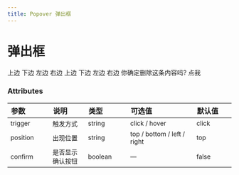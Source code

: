 ```yaml
---
title: Popover 弹出框
---
```


# 弹出框

<grid-test title="悬浮激活" description="鼠标 hover 后弹出框">
  <popover-demo1></popover-demo1>
  <highlight-code slot="codeText" lang="vue">
    <y-popover class="top" trigger="hover">
      <template slot="content">
        <div>我在这</div>
      </template>
      <y-button>上边</y-button>
    </y-popover>
    <y-popover class="bottom" trigger="hover" position="bottom">
      <template slot="content">
        <div>我在这</div>
      </template>
      <y-button>下边</y-button>
    </y-popover>
    <y-popover class="left" trigger="hover" position="left">
      <template slot="content">
        <div>我在这</div>
      </template>
      <y-button>左边</y-button>
    </y-popover>
    <y-popover class="right" trigger="hover" position="right">
      <template slot="content">
        <div>我在这</div>
      </template>
      <y-button>右边</y-button>
    </y-popover>
  </highlight-code>
</grid-test>

<grid-test title="点击激活" description="鼠标 click 后弹出框">
  <popover-demo2></popover-demo2>
  <highlight-code slot="codeText" lang="vue">
    <y-popover class="top">
      <template slot="content">
        <div>我在这</div>
      </template>
      <y-button>上边</y-button>
    </y-popover>
    <y-popover class="bottom" position="bottom">
      <template slot="content">
        <div>我在这</div>
      </template>
      <y-button>下边</y-button>
    </y-popover>
    <y-popover class="left" position="left">
      <template slot="content">
        <div>我在这</div>
      </template>
      <y-button>左边</y-button>
    </y-popover>
    <y-popover class="right" position="right">
      <template slot="content">
        <div>我在这</div>
      </template>
      <y-button>右边</y-button>
    </y-popover>
  </highlight-code>
</grid-test>

<grid-test title="嵌套操作" description="可以嵌套操作">
  <popover-demo3></popover-demo3>
  <highlight-code slot="codeText" lang="vue">
    <y-popover confirm>
      <span slot="content">你确定删除这条内容吗?</span>
      <y-button type="primary">点我</y-button>
    </y-popover>
  </highlight-code>
</grid-test>

<style>
table th { width: 100px; text-align: left; } 
table th:nth-of-type(4){ width: 200px; }
table td { font-size: 14px; }
</style>

### Attributes

| 参数     | 说明             | 类型    | 可选值                      | 默认值 |
| -------- | ---------------- | ------- | --------------------------- | ------ |
| trigger  | 触发方式         | string  | click / hover               | click  |
| position | 出现位置         | string  | top / bottom / left / right | top    |
| confirm  | 是否显示确认按钮 | boolean | —                           | false  |
